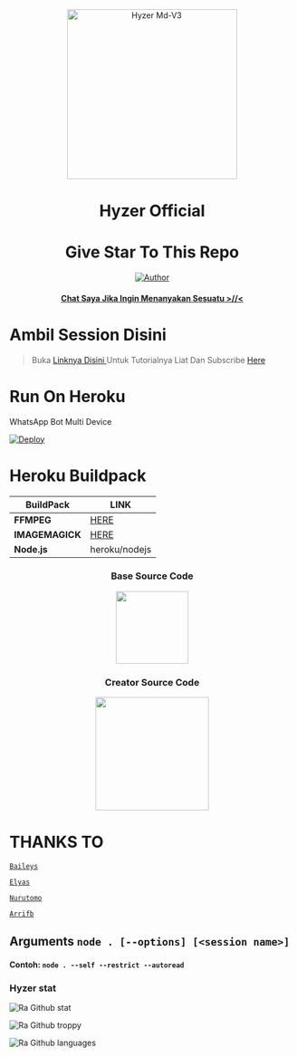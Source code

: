 <div align="center">
<img src="https://telegra.ph/file/677780c08cc83059ac934.jpg" alt="Hyzer Md-V3" width="300" />

</p>
<h1 align="center">Hyzer Official</h1>

<h1 align="center">Give Star To This Repo</h1>

>
>
>
</div>
<p align="center">
  <a href="https://github.com/Hyzerr"><img title="Author" src="https://img.shields.io/badge/Author-Hyzerr.svg?style=for-the-badge&logo=github" /></a>
  <h4 align="center">
  <a
  <a href="https://wa.me/6287892711054">Chat Saya Jika Ingin Menanyakan Sesuatu >//< </a>
</h4>
</p>

# Ambil Session Disini

> Buka [ Linknya Disini ](https://replit.com/@zeeoneofc/Session-Md?lita=1&outputonly=1#.replit) 
> Untuk Tutorialnya Liat Dan Subscribe [ Here ](https://youtu.be/7wfSvv4AHsQ) 

# Run On Heroku

WhatsApp Bot Multi Device

[![Deploy](https://www.herokucdn.com/deploy/button.svg)](https://heroku.com/deploy?template=https://github.com/Hyzerr/MD-V3)


# Heroku Buildpack

| BuildPack | LINK |
|--------|--------|
| **FFMPEG** |[HERE](https://github.com/jonathanong/heroku-buildpack-ffmpeg-latest) |
| **IMAGEMAGICK** | [HERE](https://github.com/mcollina/heroku-buildpack-imagemagick.git) |
| **Node.js**     | heroku/nodejs|


<h3 align="center">Base Source Code
<p align="center">
  </a href="https://github.com/ilmanhdyt"><img src="https://github.com/ilmanhdyt.png?size=128" height="128" width="128" /></a>
  <h3 align="center">Creator Source Code
<p align="center">
  </a href="https://github.com/Hyzerr"><img src="https://github.com/Hyzerr.png?size=128" height="200" 
</p> 

# THANKS TO 
 [`Baileys`](https://github.com/adiwajshing/Baileys)

 [`Elyas`](https://github.com/Paquito1923)

 [`Nurutomo`](https://github.com/Nurutomo)
 
 [`Arrifb`](https://github.com/ariffb25) 
 
## Arguments `node . [--options] [<session name>]`

#### Contoh: `node . --self --restrict --autoread`
 
### Hyzer stat
![Ra Github stat](https://github-readme-stats.vercel.app/api?username=Hyzerr&theme=midnight-purple&show_icons=true) 

![Ra Github troppy](https://github-profile-trophy.vercel.app/?username=Hyzerr&theme=monokai)

![Ra Github languages](https://github-readme-stats.vercel.app/api/top-langs/?username=Hyzerr&theme=tokyonight)

